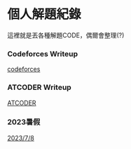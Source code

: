 # 個人解題紀錄
這裡就是丟各種解題CODE，偶爾會整理(?)
### Codeforces Writeup
[codeforces](codeforces)  
### ATCODER Writeup
[ATCODER](ATCODER)  
### 2023暑假
[2023/7/8](2023/7/8)  
